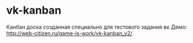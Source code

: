 
# vk-kanban

Канбан доска созданная специально для тестового задания вк
Демо: http://web-citizen.ru/game-is-work/vk-kanban_v2/

